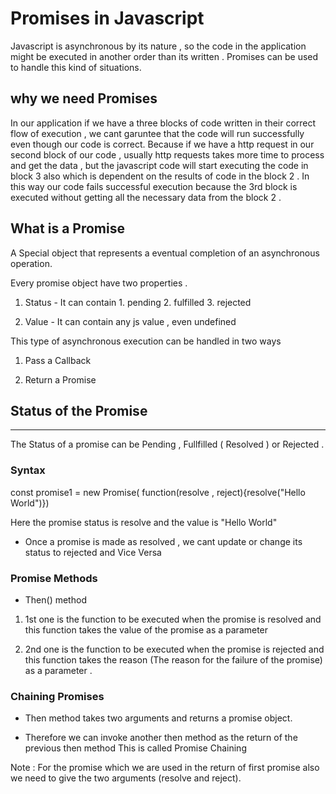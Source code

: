 # Promises in Javascript 

 Javascript is asynchronous by its nature , so the code in the application might be executed in another order than its written . Promises can be used to handle this  kind of situations.

 ## why we need Promises 

   In our application if we have a three blocks of  code written in their correct flow of execution , we cant garuntee that the code will run successfully even though our code is correct. Because if we have a http request in our second block of our code , usually http requests takes more time to process and get the data , but the javascript code will start executing the code in block 3 also which is dependent on the results of code in the block 2 . In this way our code fails successful execution because the 3rd block is executed without getting all the necessary data from the block 2 .

   ## What is a Promise 

   A Special object that represents  a eventual completion of an asynchronous operation.

   Every promise object have two properties .

   1. Status -  It can contain 1. pending 2. fulfilled 3. rejected 

 2. Value  - It can contain any js value , even undefined 

 This type of asynchronous execution can be handled in two ways 
 1. Pass a Callback

 2. Return a Promise 
 

 ## Status of the Promise

 ---

 The Status of a promise can be Pending , Fullfilled ( Resolved )
 or Rejected .


  ### Syntax
  const promise1 = new Promise( function(resolve , reject){resolve("Hello World")})

 Here the promise status is resolve and the value is "Hello World"

  * Once a promise is made as resolved , we cant update  or change its status to rejected and  Vice Versa 


 ### Promise Methods 

 * Then() method
 
 1. 1st one is the function to be executed when the promise is resolved and this function takes the value of the promise as a parameter

 2. 2nd one is the function to be executed when the promise is rejected and this function takes the reason (The reason for the failure of the promise) as a parameter .

### Chaining Promises 

 - Then method takes two arguments and returns a promise object.
 
  - Therefore we can invoke another then method as the return of the previous then method 
  This is called  Promise Chaining 

  Note :  For the promise which we are used in the return of first promise also we need to give the two arguments (resolve and reject).
  
